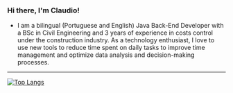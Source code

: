 ### Hi there, I'm Claudio!
- I am a bilingual (Portuguese and English) Java Back-End Developer with a BSc in Civil Engineering and 3 years of experience in costs control under the construction industry. As a technology enthusiast, I love to use new tools to reduce time spent on daily tasks to improve time management and optimize data analysis and decision-making processes.

---
[![Top Langs](https://github-readme-stats.vercel.app/api/top-langs/?username=claudiodornelles&theme=react&layout=compact)](https://github.com/claudiodornelles/github-readme-stats)
